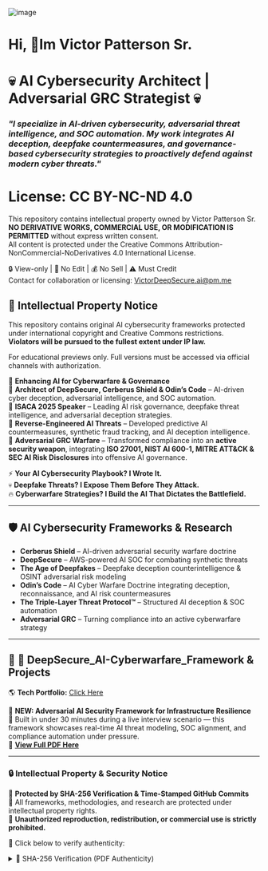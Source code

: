 ![image](https://github.com/user-attachments/assets/59e1976c-167a-4d6a-b90e-87528ae1684e)


<h1>Hi, 🔹Im Victor Patterson Sr.

# 💀 AI Cybersecurity Architect | Adversarial GRC Strategist 💀  
### *"I specialize in **AI-driven cybersecurity, adversarial threat intelligence, and SOC automation.** My work integrates **AI deception, deepfake countermeasures, and governance-based cybersecurity strategies** to proactively defend against modern cyber threats."*

# License: CC BY-NC-ND 4.0

This repository contains intellectual property owned by Victor Patterson Sr.  
**NO DERIVATIVE WORKS, COMMERCIAL USE, OR MODIFICATION IS PERMITTED** without express written consent.  
All content is protected under the Creative Commons Attribution-NonCommercial-NoDerivatives 4.0 International License.

🔒 View-only | 🛑 No Edit | 💰 No Sell | ⚠ Must Credit  
Contact for collaboration or licensing: VictorDeepSecure.ai@pm.me

## 🚨 Intellectual Property Notice

This repository contains original AI cybersecurity frameworks protected under international copyright and Creative Commons restrictions.  
**Violators will be pursued to the fullest extent under IP law.**

For educational previews only. Full versions must be accessed via official channels with authorization.

🚀 **Enhancing AI for Cyberwarfare & Governance**  
🔹 **Architect of DeepSecure, Cerberus Shield & Odin’s Code** – AI-driven cyber deception, adversarial intelligence, and SOC automation.  
🔹 **ISACA 2025 Speaker** – Leading AI risk governance, deepfake threat intelligence, and adversarial deception strategies.  
🔹 **Reverse-Engineered AI Threats** – Developed predictive AI countermeasures, synthetic fraud tracking, and AI deception intelligence.  
🔹 **Adversarial GRC Warfare** – Transformed compliance into an **active security weapon**, integrating **ISO 27001, NIST AI 600-1, MITRE ATT&CK & SEC AI Risk Disclosures** into offensive AI governance.  

⚡ **Your AI Cybersecurity Playbook? I Wrote It.**  
💀 **Deepfake Threats? I Expose Them Before They Attack.**  
🔥 **Cyberwarfare Strategies? I Build the AI That Dictates the Battlefield.**  

---

## 🛡 **AI Cybersecurity Frameworks & Research**
- **Cerberus Shield** – AI-driven adversarial security warfare doctrine  
- **DeepSecure** – AWS-powered AI SOC for combating synthetic threats  
- **The Age of Deepfakes** – Deepfake deception counterintelligence & OSINT adversarial risk modeling  
- **Odin’s Code** – AI Cyber Warfare Doctrine integrating deception, reconnaissance, and AI risk countermeasures  
- **The Triple-Layer Threat Protocol™** – Structured AI deception & SOC automation  
- **Adversarial GRC** – Turning compliance into an active cyberwarfare strategy  


---
## 📂 🚀 DeepSecure_AI-Cyberwarfare_Framework & Projects

🌎 **Tech Portfolio:** [Click Here](https://github.com/Vtec87/Vtech87/blob/MasterVic/README.md)

📄 **NEW: Adversarial AI Security Framework for Infrastructure Resilience**  
🧠 Built in under 30 minutes during a live interview scenario — this framework showcases real-time AI threat modeling, SOC alignment, and compliance automation under pressure.  
🔗 **[View Full PDF Here](https://github.com/Vtec87/Vtech87/blob/MasterVic/Adversarial_AI_Security_Framework_Watermarked_2025.pdf)**

---
### 🔒 Intellectual Property & Security Notice  
🚨 **Protected by SHA-256 Verification & Time-Stamped GitHub Commits**  
🔐 All frameworks, methodologies, and research are protected under intellectual property rights.  
🚫 **Unauthorized reproduction, redistribution, or commercial use is strictly prohibited.**

🔎 Click below to verify authenticity:

<details>
<summary>📌 SHA-256 Verification (PDF Authenticity)</summary>

> 💡 **Note:** This project evolved from a rejection into a live-execution blueprint. Not theory — just pure applied cyberwarfare intelligence.

---

- **SIEM & SOC Operations**  
  - [Fortifying Digital Defenses: A Personal SIEM Implementation with Wazuh](https://github.com/Vtec87/SIEMHomeLab/blob/main/README.md)  
  - [Analyzing Live Cyber Attacks with Azure Sentinel Lab](https://github.com/Vtec87/Analyzing-Live-Cyber-Attacks-with-Azure-Sentinel-Lab)

- **Threat & Vulnerability Management**  
  - [Active Directory Architect: Build & Secure your Network Empire](https://github.com/Vtec87/Active-Directory-Architect-Build-Secure-your-Network-Empire-)  
  - *Vulnerability Management Lab w/ Nessus* (Coming soon)

📂 **DeepSecure AI-SOC Framework**  
   ├── 🚀 The Age of Deepfakes (Deepfake Security Playbook) 🔗 [Access PDF](https://github.com/Vtec87/Vtech87/blob/MasterVic/The%20Age%20of%20Deepfakes_%20Protecting%20Your%20Digital%20Ecosystems%20with%20a%20GRC%20Approach%20%F0%9F%94%92%20CODE_%20AAG-01%20(1).pdf)  
   ├── 🔥 AI-Powered SOC (AWS Elastic SIEM, GuardDuty, Security Hub)  
   ├── 🛡 Adversarial GRC Warfare (Cyber-Governance Countermeasures)  
   ├── 🎭 Deepfake Threat Intelligence (Synthetic Fraud Recon)  
   ├── 🔥 Red & Blue Team AI Cyber Defense (SOC & Adversarial AI)  
   ├── ⚡ OSINT & Cyber Recon Labs (AI Deception Operations)  
   ├── 📜 Research & Case Studies (coming soon...)
   ├── 📘 [Cover Page + Version Control Log (PDF)](https://github.com/Vtec87/Vtech87/blob/MasterVic/Cover%20Page%20%2B%20Version%20Control%20Log%20The%20Age%20of%20Deepfakes%E2%84%A2%20-%20GRC%20Strategy%20Doctrine%20v1.0%20(CODE_%20AAG-01)%20-%20DeepSecure.%20.pdf) – Watermarked, SHA-256 Verified  
├── 📕 [The Age of Deepfakes™: GRC Strategy Framework (PDF)](https://github.com/Vtec87/Vtech87/blob/MasterVic/The%20Age%20of%20Deepfakes_%20Protecting%20Your%20Digital%20Ecosystems%20with%20a%20GRC%20Approach%20%F0%9F%94%92%20CODE_%20AAG-01%20(1).pdf) – Deepfake Counterintelligence  
├── 📗 [DeepSecure™: AWS-Powered SOC (PDF)](https://github.com/Vtec87/Vtech87/blob/MasterVic/DeepSecure_%20AWS-Powered%20SOC%20for%20Combating%20Synthetic%20Threats%20%F0%9F%94%92%20CODE_%20DSEC-AWS-SOCV1%20-%20Google%20Docs.pdf) – SOC Automation + AI Threat Defense  
├── 📘 [Cerberus Shield™: AI Security Warfare Doctrine (PDF)](https://github.com/Vtec87/Vtech87/blob/MasterVic/Cerberus%20Shield_%20The%20AI%20Security%20Warfare%20Doctrine%20%F0%9F%94%92%20CODE_%20CS3-AI_WARCORE-V1.0%20(3).pdf) – AI Cyberwarfare Tactics  
├── 📙 [Project Odin’s Code™ (PDF)](https://github.com/Vtec87/Vtech87/blob/MasterVic/Project%20Odin's%20Code_%F0%9F%94%92%20CODE_%20ODIN-DEEPSECURE%20(4).pdf) – AI Recon + Deception Doctrine  

<details>
<summary>⚠️ PDF Licensing & IP Protection</summary>

- SHA-256 file hash verification  
- Author identity: Victor Patterson Sr.  
- Watermarked IP embedded in each file  

📄 **License:** [CC BY-NC-ND 4.0 International](https://creativecommons.org/licenses/by-nc-nd/4.0/)  
🚫 No modifications, forks, or commercial use allowed.  
📫 Contact: VictorDeepSecure.ai@pm.me
</details>

   
   
   <details>
<summary>⚠️ PDF Licensing & IP Protection</summary>

- SHA-256 file hash verification  
- Author identity: Victor Patterson Sr.  
- Watermarked IP embedded in each file  

📄 **License:** [CC BY-NC-ND 4.0 International](https://creativecommons.org/licenses/by-nc-nd/4.0/)  
🚫 No modifications, forks, or commercial use allowed.  
📫 Contact: VictorDeepSecure.ai@pm.me
</details>


📆 **COMING SOON: APRIL 10TH 2025!** 🔥


### 🔹 **Offensive & Defensive Cyber Operations**
- **Red Team & Adversarial AI Recon** – AI-powered attack simulations, penetration testing, and OSINT intelligence  
- **Blue Team & AI-Powered Defense** – AI-driven cyber deception, SOC automation, and adversarial threat modeling  
- **Purple Team Tactics** – Merging attack and defense strategies to optimize AI cybersecurity readiness  


---
## **📜 Certifications**
✅ **Microsoft Applied Skills:** SIEM Security Operations (Microsoft Sentinel)
✅ **Microsoft Applied Skills:** Configure secure access to yourworkloads using Azure Networking
✅ **Microsoft Applied Skills:** Secure Azure Workloads & Active Directory Administration  
✅ **Google Cybersecurity Professional**  
✅ **Google IT Support Professional**  
✅ **Qualys Vulnerability Management Detection & Response**  
✅ **CompTIA Security+ (In Progress)**  

---
## **🚀 Connect with Me**
📧 **Email:**VictorDeepSecure.ai@pm.me  
🔗 **[LinkedIn](https://www.linkedin.com/in/victor-patterson-b86abb4b/)**  
📜 **[Credly Certification Badges](https://www.credly.com/users/victor-patterson.68d5e641)**  
🌎 Portfolio: [Coming Soon]


---
## **💀 Your Move.**
Most **CTOs, CISOs, and cyber elites talk cybersecurity**—I define the next warfront.  
**Governments will chase this. Corporations will copy it. The industry will adapt to it.**  
But by then? **I’ve already executed it.**  

🔥 **Game-changing AI Security? Already built it.**  
💀 **Deepfake deception? Already reverse-engineered it.**  
🚀 **Adversarial GRC Warfare? Already turned compliance into a battleground.**  

### **"This is an AI Cybersecurity Framework designed for adversarial risk intelligence and AI deception governance."**  

---
### 🚀 DeepSecure AI-Cyberwarfare Framework™  
🔹 **© 2025 Victor Patterson Sr.** | **Cyberreact Architect | AI Cyber Warfare Doctrine**  
🔹 **All Research, Frameworks & Deployments Protected** 💀 **No Unauthorized Use.**  
🔹 **This is Cyberwarfare—Not Just Code.** **DeepSecure isn’t a tool—it’s a doctrine.**  

📌 **Verified By:** AI-Powered Threat Intelligence | Adversarial GRC | Synthetic Threat Defense  
📌 **GitHub Repo Security:** **Time-Stamped, Hash Verified, Immutable Archives**

### **🔹 Final Thought**
**AI-driven threats are evolving, and cybersecurity must evolve with them.**  
My work focuses on **bridging AI security, threat intelligence, and governance into proactive defense strategies.**  

📂 **If you're looking for cutting-edge AI-driven cybersecurity solutions, let's connect.

### **🔒 Security & Intellectual Property Protection**  
**🔺 [DO NOT REPRODUCE, COPY, OR REUSE WITHOUT PERMISSION] 🔺**  
🚀 **"The Future of AI Security Isn’t Just Here—It’s Already Executing."** 💀🔥  
---

All content in this repository is the protected intellectual property of Victor D. Patterson Sr.

This includes but is not limited to:  
- Frameworks (Cerberus Shield, DeepSecure, Odin’s Code, The Age of Deepfakes)  
- Diagrams, PDFs, deployment documentation  
- SOC and AI deception methodologies

## ⚠️ Legal Protection  
This repository contains time-stamped, hash-verified archives. Unauthorized use, reproduction, or derivative work is strictly prohibited.

## 📫 Contact for Collaboration or Licensing
- 📧 Email: VictorDeepSecure.ai@pm.me  
- 🔗 LinkedIn: [Victor Patterson Sr.](https://www.linkedin.com/in/victor-patterson-b86abb4b/)

📌 **All research, frameworks, and methodologies are protected.** Unauthorized reproduction, modification, or distribution is prohibited.  
📌 **Time-Stamped, Hash-Verified Archives** ensure integrity and authenticity.  
📌![Protected IP](https://img.shields.io/badge/Protected-IP-red?style=for-the-badge)


### **Welcome to my domain.**  

“© 2025 Victor Patterson Sr.

